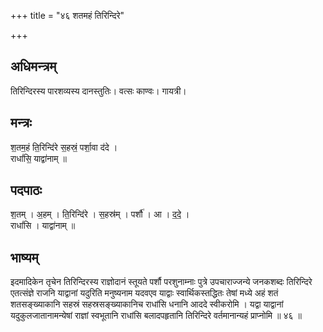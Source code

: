 +++
title = "४६ शतमहं तिरिन्दिरे"

+++
## अधिमन्त्रम्
तिरिन्दिरस्य पारशव्यस्य दानस्तुतिः। वत्सः काण्वः। गायत्री।

## मन्त्रः
श॒तम॒हं ति॒रिन्दि॑रे स॒हस्रं॒ पर्शा॒वा द॑दे ।  
राधां॑सि॒ याद्वा॑नाम् ॥

## पदपाठः
श॒तम् । अ॒हम् । ति॒रिन्दि॑रे । स॒हस्र॑म् । पर्शौ॑ । आ । द॒दे॒ ।  
राधां॑सि । याद्वा॑नाम् ॥

## भाष्यम्
इदमादिकेन तृचेन तिरिन्दिरस्य राज्ञोदानं स्तूयते पर्शौ परशुनाम्नाः पुत्रे उपचाराज्जन्ये जनकशब्दः तिरिन्दिरे एतत्संज्ञे राजनि याद्वानां यदुरिति मनुष्यनाम यदवएव याद्वाः स्वार्थिकस्तद्धितः तेषां मध्ये अहं शतं शतसङ्ख्याकानि सहस्रं सहस्रसङ्ख्याकानिच राधांसि धनानि आददे स्वीकरोमि । यद्वा याद्वानां यदुकुलजातानामन्येषां राज्ञां स्वभूतानि राधांसि बलादपहृतानि तिरिन्दिरे वर्तमानान्यहं प्राप्नोमि ॥ ४६ ॥